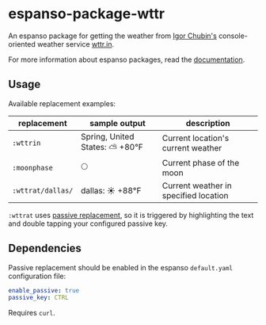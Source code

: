 # espanso-package-wttr

An espanso package for getting the weather from [Igor Chubin's](https://github.com/chubin) console-oriented weather service [wttr.in](https://wttr.in).

For more information about espanso packages, read the [documentation](https://espanso.org/docs/).

## Usage

Available replacement examples:

| replacement       | sample output                    | description                           |
| ----------------- | -------------------------------- | ------------------------------------- |
| `:wttrin`         | Spring, United States: ⛅️ +80°F | Current location's current weather    |
| `:moonphase`      | 🌕                               | Current phase of the moon             |
| `:wttrat/dallas/` | dallas: ☀️ +88°F                 | Current weather in specified location |

`:wttrat` uses [passive replacement](https://espanso.org/docs/passive-mode/), so it is triggered by highlighting the text and double tapping your configured passive key.

## Dependencies

Passive replacement should be enabled in the espanso `default.yaml` configuration file:

```yaml
enable_passive: true
passive_key: CTRL
```

Requires `curl`.
